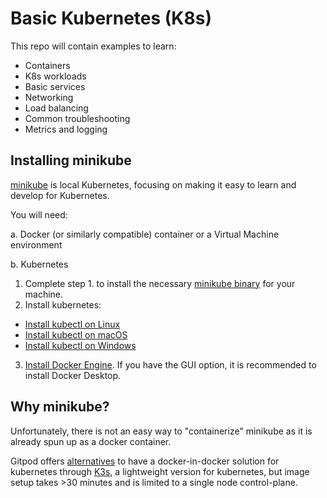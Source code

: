 # Basic Kubernetes (K8s)

This repo will contain examples to learn:

- Containers
- K8s workloads
- Basic services
- Networking
- Load balancing
- Common troubleshooting
- Metrics and logging

## Installing minikube

[minikube](https://minikube.sigs.k8s.io/docs/) is local Kubernetes, focusing on making it easy to learn and develop for Kubernetes.

You will need:

a. Docker (or similarly compatible) container or a Virtual Machine environment

b. Kubernetes

1. Complete step 1. to install the necessary [minikube binary](https://minikube.sigs.k8s.io/docs/start/) for your machine.
2. Install kubernetes:

- [Install kubectl on Linux](https://kubernetes.io/docs/tasks/tools/install-kubectl-linux/)
- [Install kubectl on macOS](https://kubernetes.io/docs/tasks/tools/install-kubectl-macos/)
- [Install kubectl on Windows](https://kubernetes.io/docs/tasks/tools/install-kubectl-windows/)

3. [Install Docker Engine](https://docs.docker.com/engine/install/). If you have the GUI option, it is recommended to install Docker Desktop.

## Why minikube?

Unfortunately, there is not an easy way to "containerize" minikube as it is already spun up as a docker container.

Gitpod offers [alternatives](https://www.gitpod.io/docs/configure/workspaces#is-it-possible-to-run-a-kubernetes-cluster-in-a-gitpod-workspace-using-minikube-or-kind-or-other-alternatives) to have a docker-in-docker solution for kubernetes through [K3s](https://k3s.io/), a lightweight version for kubernetes, but image setup takes >30 minutes and is limited to a single node control-plane.
